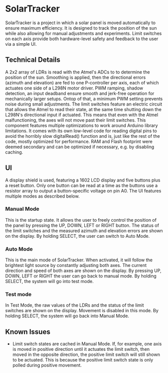 # SolarTracker
SolarTracker is a project in which a solar panel is moved automatically to ensure maximum efficiency. It is designed to track the position of the sun while also allowing for manual adjustments and experiments. Limit switches on each axis provide both hardware-level safety and feedback to the user via a simple UI.

## Technical Details
 A 2x2 array of LDRs is read with the Atmel's ADCs to to determine the position of the sun. Smoothing is applied, then the directional errors (azimuth and elevation) are fed to one P-controller per axis, each of which actuates one side of a L298N motor driver. PWM ramping, shadow detection, an input deadband ensure smooth and jerk-free operation for mechanically larger setups. Ontop of that, a minimum PWM setting prevents noise during small adjustments. The limit switches feature an electric circuit that allows the Atmel to read their state, at the same time shutting down the L298N's directional input if actuated. This means that even with the Atmel malfunctioning, the axes will not move past their limit switches.
 This component features multiple optimizations to work around Arduino library limitations. It comes with its own low-level code for reading digital pins to avoid the horribly slow digitalRead() function and is, just like the rest of the code, mostly optimized for performance. RAM and Flash footprint were deemed secondary and can be optimized if necessary, e.g. by disabling caching. 

## UI
A display shield is used, featuring a 1602 LCD display and five buttons plus a reset button. Only one button can be read at a time as the buttons use a resistor array to output a button-specific voltage on pin A0.
The UI features multiple modes as described below.

### Manual Mode
This is the startup state. It allows the user to freely control the position of the panel by pressing the UP, DOWN, LEFT or RIGHT button. The status of the limit switches and the measured azimuth and elevation errors are shown on the display.
By holding SELECT, the user can switch to Auto Mode.

### Auto Mode
This is the main mode of SolarTracker. When activated, it will follow the brightest light source by constantly adjusting both axes. The current direction and speed of both axes are shown on the display.
By pressing UP, DOWN, LEFT or RIGHT the user can go back to manual mode. By holding SELECT, the system will go into test mode.

### Test mode
In Test Mode, the raw values of the LDRs and the status of the limit switches are shown on the display. Movement is disabled in this mode.
By holding SELECT, the system will go back into Manual Mode.

## Known Issues
- Limit switch states are cached in Manual Mode. If, for example, one axis is moved in positive direction until it actuates the limit switch, then moved in the opposite direction, the positive limit switch will still shown to be actuated. This is because the positive limit switch state is only polled during positive movement.

